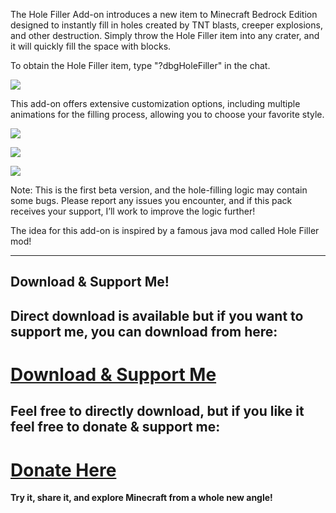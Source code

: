 The Hole Filler Add-on introduces a new item to Minecraft Bedrock Edition designed to instantly fill in holes created by TNT blasts, creeper explosions, and other destruction. Simply throw the Hole Filler item into any crater, and it will quickly fill the space with blocks.

To obtain the Hole Filler item, type "?dbgHoleFiller" in the chat.

![](https://r2.mcpedl.com/submissions/234029/images/hole-filler-addon_2.jpeg)

This add-on offers extensive customization options, including multiple animations for the filling process, allowing you to choose your favorite style.

![](https://r2.mcpedl.com/submissions/234029/images/hole-filler-addon_2.gif)

![](https://r2.mcpedl.com/submissions/234029/images/hole-filler-addon_3.gif)

![](https://r2.mcpedl.com/submissions/234029/images/hole-filler-addon_3.jpeg)

Note: This is the first beta version, and the hole-filling logic may contain some bugs. Please report any issues you encounter, and if this pack receives your support, I’ll work to improve the logic further!

The idea for this add-on is inspired by a famous java mod called Hole Filler mod!

***

## **Download & Support Me!**

## Direct download is available but if you want to support me, you can download from here:

# [Download & Support Me](https://darkblockgaming.github.io/addons/hole-filler-addon/)

## Feel free to directly download, but if you like it feel free to donate & support me:

# [Donate Here](https://darkblockgaming.github.io/donate-me/)

**Try it, share it, and explore Minecraft from a whole new angle!**